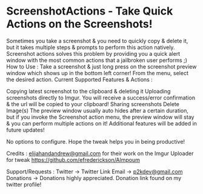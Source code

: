 # ScreenshotActions - Take Quick Actions on the Screenshots!

Sometimes you take a screenshot & you need to quickly copy & delete it, but it takes multiple steps & prompts to perform this action natively. Screenshot actions solves this problem by providing you a quick alert window with the most common actions that a jailbroken user performs ;)
How to Use : Take a screenshot & just long press on the screenshot preview window which shows up in the bottom left corner! From the menu, select the desired action.
Current Supported Features & Actions :

Copying latest screenshot to the clipboard & deleting it
Uploading screenshots directly to Imgur. You will receive a success/error confirmation & the url will be copied to your clipboard!
Sharing screenshots
Delete Image(s)
The preview window usually auto hides after a certain duration, but if you invoke the Screenshot action menu, the preview window will stay & you can perform multiple actions on it!
Additional features will be added in future updates!

No options to configure. Hope the tweak helps you in being productive!

Credits : elijahandandrew@gmail.com for their work on the Imgur Uploader for tweak https://github.com/efrederickson/Almpoum

Support/Requests :
Twitter -> Twitter Link
Email -> p2kdev@gmail.com
Donations -> Donations highly appreciated. Donation link found on my twitter profile!
